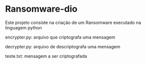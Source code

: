 # Ransomware-dio

Este projeto consiste na criação de um Ransomware executado na linguagem python

encrypter.py: arquivo que criptografa uma mensagem

decrypter.py: arquivo de descriptografa uma mensagem

teste.txt: mensagem a ser criptografada
